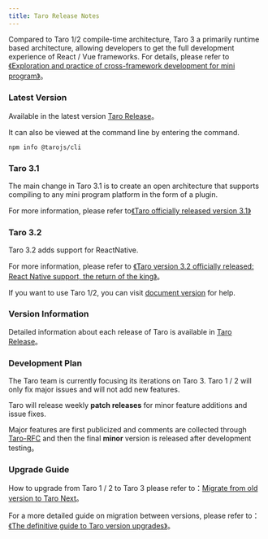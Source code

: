 ```yaml
---
title: Taro Release Notes
---
```


Compared to Taro 1/2 compile-time architecture, Taro 3 a primarily runtime based architecture, allowing developers to get the full development experience of React / Vue frameworks. For details, please refer to [《Exploration and practice of cross-framework development for mini program》](https://mp.weixin.qq.com/s?__biz=MzU3NDkzMTI3MA==&mid=2247483770&idx=1&sn=ba2cdea5256e1c4e7bb513aa4c837834)。

### Latest Version

Available in the latest version [Taro Release](https://github.com/NervJS/taro/releases)。

It can also be viewed at the command line by entering the command.

```bash
npm info @tarojs/cli
```

### Taro 3.1

The main change in Taro 3.1 is to create an open architecture that supports compiling to any mini program platform in the form of a plugin.

For more information, please refer to[《Taro officially released version 3.1》](https://docs.taro.zone/blog/2021-03-10-taro-3-1-lts)

### Taro 3.2

Taro 3.2 adds support for ReactNative.

For more information, please refer to [《Taro version 3.2 officially released: React Native support, the return of the king》](https://docs.taro.zone/blog/2021-04-08-taro-3.2)。

If you want to use Taro 1/2, you can visit [document version](/versions) for help.

### Version Information

Detailed information about each release of Taro is available in [Taro Release](https://github.com/NervJS/taro/releases)。

### Development Plan

The Taro team is currently focusing its iterations on Taro 3. Taro 1 / 2 will only fix major issues and will not add new features.

Taro will release weekly **patch releases** for minor feature additions and issue fixes.

Major features are first publicized and comments are collected through [Taro-RFC](https://github.com/NervJS/taro-rfcs) and then the final **minor** version is released after development testing。

### Upgrade Guide

How to upgrade from Taro 1 / 2 to Taro 3 please refer to：[Migrate from old version to Taro Next](./migration)。

For a more detailed guide on migration between versions, please refer to：[《The definitive guide to Taro version upgrades》](/blog/2020-09-01-taro-versions)。